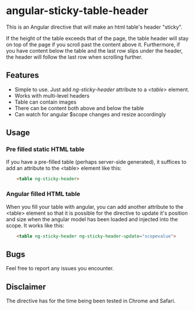 # angular-sticky-table-header

This is an Angular directive that will make an html table's header "sticky". 

If the height of the table exceeds that of the page, the table header will stay on top of
the page if you scroll past the content above it. Furthermore, if you have content below
the table and the last row slips under the header, the header will follow the last row when
scrolling further.

## Features

 * Simple to use. Just add _ng-sticky-header_ attribute to a _&lt;table&gt;_ element.
 * Works with multi-level headers
 * Table can contain images
 * There can be content both above and below the table
 * Can watch for angular $scope changes and resize accordingly
 
## Usage

### Pre filled static HTML table
If you have a pre-filled table (perhaps server-side generated), it suffices to add 
an attribute to the &lt;table&gt; element like this: 
```HTML
    <table ng-sticky-header>
```
### Angular filled HTML table
When you fill your table with angular, you can add another attribute to the &lt;table&gt; element
so that it is possible for the directive to update it's position and size when the angular
model has been loaded and injected into the scope. It works like this:
```HTML
    <table ng-sticky-header ng-sticky-header-update="scopevalue">
```    
## Bugs
Feel free to report any issues you encounter.

## Disclaimer
The directive has for the time being been tested in Chrome and Safari.